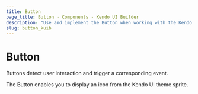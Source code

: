 ```yaml
---
title: Button
page_title: Button - Components - Kendo UI Builder
description: "Use and implement the Button when working with the Kendo UI Builder tool for creating and managing Angular and AngularJS-based web applications."
slug: button_kuib
---
```


# Button

Buttons detect user interaction and trigger a corresponding event.

The Button enables you to display an icon from the Kendo UI theme sprite.

<!-- screen -->
